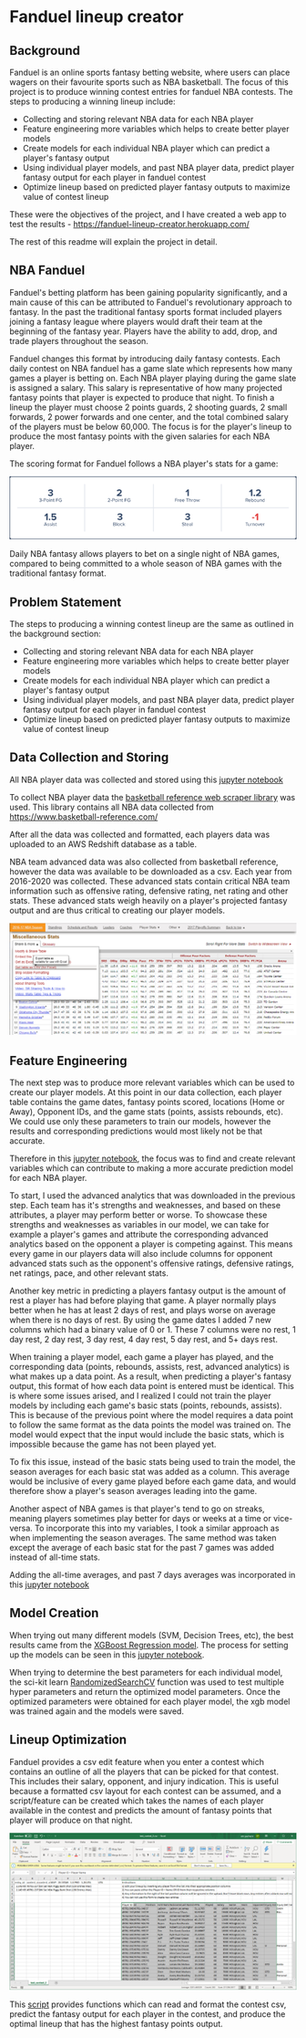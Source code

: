 # Fanduel lineup creator

## Background

Fanduel is an online sports fantasy betting website, where users can place wagers on their favourite sports such as NBA basketball. The focus of this project is to produce winning contest entries for fanduel NBA contests. The steps to producing a winning lineup include:

* Collecting and storing relevant NBA data for each NBA player
* Feature engineering more variables which helps to create better player models
* Create models for each individual NBA player which can predict a player's fantasy output
* Using individual player models, and past NBA player data, predict player fantasy output for each player in fanduel contest
* Optimize lineup based on predicted player fantasy outputs to maximize value of contest lineup

These were the objectives of the project, and I have created a web app to test the results - https://fanduel-lineup-creator.herokuapp.com/

The rest of this readme will explain the project in detail.

## NBA Fanduel

Fanduel's betting platform has been gaining popularity significantly, and a main cause of this can be attributed to Fanduel's revolutionary approach to fantasy. In the past the traditional fantasy sports format included players joining a fantasy league where players would draft their team at the beginning of the fantasy year. Players have the ability to add, drop, and trade players throughout the season. 

Fanduel changes this format by introducing daily fantasy contests. Each daily contest on NBA fanduel has a game slate which represents how many games a player is betting on. Each NBA player playing during the game slate is assigned a salary. This salary is representative of how many projected fantasy points that player is expected to produce that night. To finish a lineup the player must choose 2 points guards, 2 shooting guards, 2 small forwards, 2 power forwards and one center, and the total combined salary of the players must be below 60,000. The focus is for the player's lineup to produce the most fantasy points with the given salaries for each NBA player.

The scoring format for Fanduel follows a NBA player's stats for a game:

![Scoring Format](static/images/scoring_system_FD.png)

Daily NBA fantasy allows players to bet on a single night of NBA games, compared to being committed to a whole season of NBA games with the traditional fantasy format. 

## Problem Statement

The steps to producing a winning contest lineup are the same as outlined in the background section:

* Collecting and storing relevant NBA data for each NBA player
* Feature engineering more variables which helps to create better player models
* Create models for each individual NBA player which can predict a player's fantasy output
* Using individual player models, and past NBA player data, predict player fantasy output for each player in fanduel contest
* Optimize lineup based on predicted player fantasy outputs to maximize value of contest lineup


## Data Collection and Storing

All NBA player data was collected and stored using this [jupyter notebook](https://github.com/Eric-Pacheco95/PersonalProjects/blob/master/Fanduel-Lineup-Creator/notebooks/player_stats.ipynb)

To collect NBA player data the [basketball reference web scraper library](https://jaebradley.github.io/basketball_reference_web_scraper/) was used. This library contains all NBA data collected from https://www.basketball-reference.com/

After all the data was collected and formatted, each players data was uploaded to an AWS Redshift database as a table.

NBA team advanced data was also collected from basketball reference, however the data was available to be downloaded as a csv. Each year from 2016-2020 was collected. These advanced stats contain critical NBA team information such as offensive rating, defensive rating, net rating and other stats. These advanced stats weigh heavily on a player's projected fantasy output and are thus critical to creating our player models.

![Advanced Stats](static/images/advanced_stats.png)


## Feature Engineering

The next step was to produce more relevant variables which can be used to create our player models. At this point in our data collection, each player table contains the game dates, fantasy points scored, locations (Home or Away), Opponent IDs, and the game stats (points, assists rebounds, etc). We could use only these parameters to train our models, however the results and corresponding predictions would most likely not be that accurate. 

Therefore in this [jupyter notebook](https://github.com/Eric-Pacheco95/PersonalProjects/blob/master/Fanduel-Lineup-Creator/notebooks/player_stats_feature_engineering.ipynb), the focus was to find and create relevant variables which can contribute to making a more accurate prediction model for each NBA player.

To start, I used the advanced analytics that was downloaded in the previous step. Each team has it's strengths and weaknesses, and based on these attributes, a player may perform better or worse. To showcase these strengths and weaknesses as variables in our model, we can take for example a player's games and attribute the corresponding advanced analytics based on the opponent a player is competing against. This means every game in our players data will also include columns for opponent advanced stats such as the opponent's offensive ratings, defensive ratings, net ratings, pace, and other relevant stats.

Another key metric in predicting a players fantasy output is the amount of rest a player has had before playing that game. A player normally plays better when he has at least 2 days of rest, and plays worse on average when there is no days of rest. By using the game dates I added 7 new columns which had a binary value of 0 or 1. These 7 columns were no rest, 1 day rest, 2 day rest, 3 day rest, 4 day rest, 5 day rest, and 5+ days rest.

When training a player model, each game a player has played, and the corresponding data (points, rebounds, assists, rest, advanced analytics) is what makes up a data point. As a result, when predicting a player's fantasy output, this format of how each data point is entered must be identical. This is where some issues arised, and I realized I could not train the player models by including each game's basic stats (points, rebounds, assists). This is because of the previous point where the model requires a data point to follow the same format as the data points the model was trained on. The model would expect that the input would include the basic stats, which is impossible because the game has not been played yet. 

To fix this issue, instead of the basic stats being used to train the model, the season averages for each basic stat was added as a column. This average would be inclusive of every game played before each game data, and would therefore show a player's season averages leading into the game. 

Another aspect of NBA games is that player's tend to go on streaks, meaning players sometimes play better for days or weeks at a time or vice-versa. To incorporate this into my variables, I took a similar approach as when implementing the season averages. The same method was taken except the average of each basic stat for the past 7 games was added instead of all-time stats.

Adding the all-time averages, and past 7 days averages was incorporated in this [jupyter notebook](https://github.com/Eric-Pacheco95/PersonalProjects/blob/master/Fanduel-Lineup-Creator/notebooks/xgb_model_creation.ipynb)

## Model Creation

When trying out many different models (SVM, Decision Trees, etc), the best results came from the [XGBoost Regression model](https://xgboost.readthedocs.io/en/latest/python/python_api.html#module-xgboost.sklearn). The process for setting up the models can be seen in this [jupyter notebook](https://github.com/Eric-Pacheco95/PersonalProjects/blob/master/Fanduel-Lineup-Creator/notebooks/xgb_model_creation.ipynb).

When trying to determine the best parameters for each individual model, the sci-kit learn [RandomizedSearchCV](https://scikit-learn.org/0.16/modules/generated/sklearn.grid_search.RandomizedSearchCV.html) function was used to test multiple hyper parameters and return the optimized model parameters. Once the optimized parameters were obtained for each player model, the xgb model was trained again and the models were saved.

## Lineup Optimization

Fanduel provides a csv edit feature when you enter a contest which contains an outline of all the players that can be picked for that contest. This includes their salary, opponent, and injury indication. This is useful because a formatted csv layout for each contest can be assumed, and a script/feature can be created which takes the names of each player available in the contest and predicts the amount of fantasy points that player will produce on that night.

![CSV Edit](static/images/save_csv.png)

This [script](https://github.com/Eric-Pacheco95/PersonalProjects/blob/master/Fanduel-Lineup-Creator/scripts/fanduel_lineup_creator.py) provides functions which can read and format the contest csv, predict the fantasy output for each player in the contest, and produce the optimal lineup that has the highest fantasy points output.

